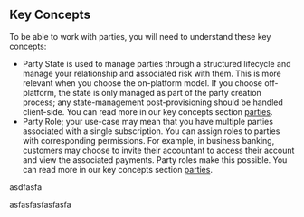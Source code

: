 ## Key Concepts

To be able to work with parties, you will need to understand these key concepts:

- Party State is used to manage parties through a structured lifecycle and manage your relationship and associated risk with them. This is more relevant when you choose the on-platform model. If you choose off-platform, the state is only managed as part of the party creation process; any state-management post-provisioning should be handled client-side. You can read more in our key concepts section [parties](/get-started/core_concepts/parties). 
- Party Role; your use-case may mean that you have multiple parties associated with a single subscription. You can assign roles to parties with corresponding permissions. For example, in business banking, customers may choose to invite their accountant to access their account and view the associated payments. Party roles make this possible. You can read more in our key concepts section [parties](/get-started/core_concepts/parties). 

asdfasfa

asfasfasfasfasfa